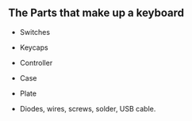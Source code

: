 ## The Parts that make up a keyboard

* Switches

* Keycaps

* Controller

* Case

* Plate

* Diodes, wires, screws, solder, USB cable.